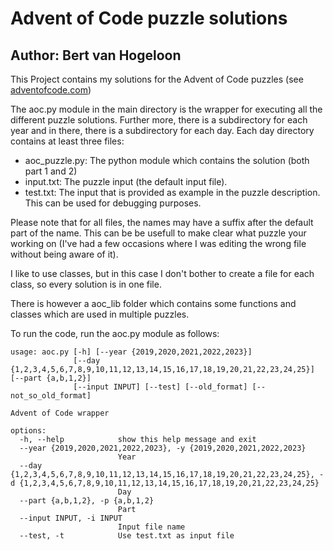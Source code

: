 # Advent of Code puzzle solutions

## Author: Bert van Hogeloon

This Project contains my solutions for the Advent of Code puzzles (see [adventofcode.com](https://adventofcode.com/))

The aoc.py module in the main directory is the wrapper for executing all the different puzzle solutions.
Further more, there is a subdirectory for each year and in there, there is a subdirectory for each day.
Each day directory contains at least three files:

- aoc_puzzle.py: The python module which contains the solution (both part 1 and 2)
- input.txt: The puzzle input (the default input file).
- test.txt: The input that is provided as example in the puzzle description. This can be used for
  debugging purposes.

Please note that for all files, the names may have a suffix after the default part of the name. This can be be usefull to make clear what puzzle your working on (I've had a few occasions where I was editing the wrong file without being aware of it).

I like to use classes, but in this case I don't bother to create a file for each class, so every
solution is in one file.

There is however a aoc_lib folder which contains some functions and classes which are used in multiple puzzles.

To run the code, run the aoc.py module as follows:

```text
usage: aoc.py [-h] [--year {2019,2020,2021,2022,2023}]
              [--day {1,2,3,4,5,6,7,8,9,10,11,12,13,14,15,16,17,18,19,20,21,22,23,24,25}] [--part {a,b,1,2}]
              [--input INPUT] [--test] [--old_format] [--not_so_old_format]

Advent of Code wrapper

options:
  -h, --help            show this help message and exit
  --year {2019,2020,2021,2022,2023}, -y {2019,2020,2021,2022,2023}
                        Year
  --day {1,2,3,4,5,6,7,8,9,10,11,12,13,14,15,16,17,18,19,20,21,22,23,24,25}, -d {1,2,3,4,5,6,7,8,9,10,11,12,13,14,15,16,17,18,19,20,21,22,23,24,25}
                        Day
  --part {a,b,1,2}, -p {a,b,1,2}
                        Part
  --input INPUT, -i INPUT
                        Input file name
  --test, -t            Use test.txt as input file
  ```
  